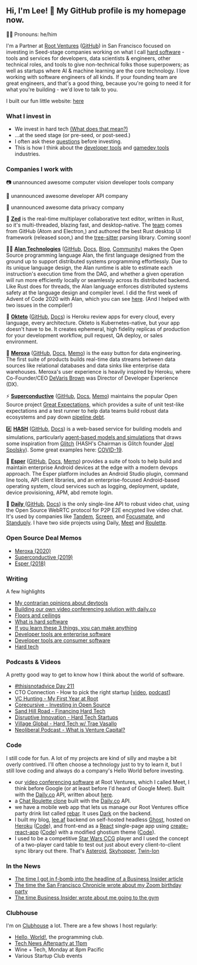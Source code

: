 ## Hi, I'm Lee! 👋 My GitHub profile is my homepage now.
🏳️‍🌈 Pronouns: he/him

I'm a Partner at [Root Ventures](https://root.vc) ([GitHub](https://github.com/rootvc)) in San Francisco focused on investing in Seed-stage companies working on what I call [hard software](https://lee.af/what-is-hard-software) - tools and services for developers, data scientists & engineers, other technical roles, and tools to give non-technical folks those superpowers; as well as startups where AI & machine learning are the core technology. I love working with software engineers of all kinds. If your founding team are great engineers, and that's a good thing, because you're going to need it for what you're building - we'd love to talk to you.

I built our fun little website: [here](https://root.vc)

### What I invest in
- We invest in hard tech [(What does that mean?)](https://lee.af/hard-tech/)
- ...at the seed stage (or pre-seed, or post-seed.)
- I often ask these [questions](https://lee.af/what-is-hard-software/) before investing.
- This is how I think about the [developer tools](https://twitter.com/terronk/status/1286774556317818880) and [gamedev tools](https://twitter.com/terronk/status/1298084339037528064) industries.

### Companies I work with

📷 unannounced awesome computer vision developer tools company

🔐 unannounced awesome developer API company

👤 unannounced awesome data privacy company

📝 [__Zed__](https://zed.dev) is the real-time multiplayer collaborative text editor, written in Rust, so it's multi-threaded, blazing fast, and desktop-native. The [team](https://zed.dev/team) comes from GitHub (Atom and Electron,) and authored the best Rust desktop UI framework (released soon,) and the [tree-sitter](https://tree-sitter.github.io/tree-sitter/) parsing library. Coming soon!

👨‍🚀 [__Alan Technologies__](https://alan-lang.org) ([GitHub](https://github.com/alantech/alan), [Docs](https://docs.alan-lang.org/), [Blog](https://alan-lang.org/blog.html), [Community](https://discord.com/invite/XatB9we)) makes the Open Source programming language Alan, the first language designed from the ground up to support distributed systems programming effortlessly. Due to its unique language design, the Alan runtime is able to estimate each instruction's execution time from the DAG, and whether a given operation will run more efficiently locally or seamlessly across its distributed backend. Like Rust does for threads, the Alan language enforces distributed systems safety at the language design and compiler level. I did the first week of Advent of Code 2020 with Alan, which you can see [here](https://github.com/ledwards/advent-2020). (And I helped with two issues in the compiler!)

🐙 [__Okteto__](https://okteto.com) ([GitHub](https://github.com/okteto), [Docs](https://okteto.com/docs/getting-started)) is Heroku review apps for every cloud, every language, every architecture. Okteto is Kubernetes-native, but your app doesn't have to be. It creates ephemeral, high fidelity replicas of production for your development workflow, pull request, QA deploy, or sales environment.

🌊 [__Meroxa__](https://meroxa.io) ([GitHub](https://github.com/meroxa), [Docs](https://docs.meroxa.com/docs), [Memo](https://github.com/rootvc/investment-memos/blob/main/meroxa.md)) is the easy button for data engineering. The first suite of products builds real-time data streams between data sources like relational databases and data sinks like enterprise data warehouses. Meroxa's user experience is heavily inspired by Heroku, where Co-Founder/CEO [DeVaris Brown](https://github.com/devarismeroxa) was Director of Developer Experience (DX).

⚡ [__Superconductive__](https://superconductive.com) ([GitHub](https://github.com/superconductive), [Docs](https://github.com/great-expectations/great_expectations/blob/develop/README.md), [Memo](https://github.com/rootvc/investment-memos/blob/main/superconductive.md)) maintains the popular Open Source project [Great Expectations](https://github.com/great-expectations/great_expectations), which provides a suite of unit test-like expectations and a test runner to help data teams build robust data ecosystems and pay down [pipeline debt](https://medium.com/@expectgreatdata/down-with-pipeline-debt-introducing-great-expectations-862ddc46782a).

#️⃣ [__HASH__](https://hash.ai) ([GitHub](https://github.com/hashintel), [Docs](https://docs.hash.ai/core/hello-world/hello-hash)) is a web-based service for building models and simulations, particularly [agent-based models and simulations](https://journal.sohostrategy.com/what-is-abm-abms-f52ff2f1f712) that draws some inspiration from [Glitch](https://glitch.com) (HASH's Chairman is Glitch founder [Joel Spolsky](https://joelonsoftware.com)). Some great examples here: [COVID-19](https://hash.ai/coronavirus).

👾 [__Esper__](https://esper.io) ([GitHub](https://esper-io), [Docs](https://docs.esper.io/), [Memo](https://github.com/rootvc/investment-memos/blob/main/esper.md)) provides a suite of tools to help build and maintain enterprise Android devices at the edge with a modern devops approach. The Esper platform includes an Android Studio plugin, command line tools, API client libraries, and an enterprise-focused Android-based operating system, cloud services such as logging, deployment, update, device provisioning, APM, abd remote login.

📅 [__Daily__ ](https://daily.co) ([GitHub](https://github.com/daily-co), [Docs](https://docs.daily.co/docs/reference-docs)) is the only single-line API to robust video chat, using the Open Source WebRTC protocol for P2P E2E encypted live video chat. It's used by companies like [Tandem](https://tandem.chat), [Screen](https://screen.so), and [Focusmate](https://focusmate.com), and [Standuply](https://standuply.com). I have two side projects using Daily, [Meet](https://github.com/rootvc/meet) and [Roulette](https://github.com/ledwards/roulette).

### Open Source Deal Memos
- [Meroxa (2020)](https://github.com/rootvc/investment-memos/blob/main/meroxa.md)
- [Superconductive (2019)](https://github.com/rootvc/investment-memos/blob/main/superconductive.md)
- [Esper (2018)](https://github.com/ledwards/investment-memos/blob/main/esper.md)

### Writing
A few highlights
- [My contrarian opinions about devtools](https://lee.af/devtools-opinions/)
- [Building our own video conferencing solution with daily.co](https://lee.af/meet-app/)
- [Floors and ceilings](https://lee.af/floors-and-ceilings/)
- [What is hard software](https://lee.af/what-is-hard-software/)
- [If you learn these 3 things, you can make anything](https://lee.af/if-you-learn-these-3-things-you-can-make-anything/)
- [Developer tools are enterprise software](https://lee.af/developer-tools-are-enterprise-software/)
- [Developer tools are consumer software](https://lee.af/developer-tools-are-consumer-software/)
- [Hard tech](https://lee.af/hard-tech/)

### Podcasts & Videos
A pretty good way to get to know how I think about the world of software.
- [#thisisnotadvice Day 211](https://www.youtube.com/watch?v=nQWHU5D1Ws4)
- CTO Connection - How to pick the right startup [[video](https://vimeo.com/514070087/0cfbafa6cd), [podcast](https://podcast.ctoconnection.com/episodes/short-byte:-lee-edwards---how-to-pick-the-right-tech-startup)]
- [VC Hunting - My First Year at Root](https://vchunting.com/lee-edwards/)
- [Corecursive - Investing in Open Source](https://corecursive.com/043-lee-edwards-developer-tools/)
- [Sand Hill Road - Financing Hard Tech](https://www.youtube.com/watch?v=k4hZxxGHdjI&feature=youtu.be)
- [Disruptive Innovation - Hard Tech Startups](https://podcasts.apple.com/us/podcast/episode-4-what-is-hard-tech-or-deep-tech-why-are-companies/id1477671920?i=1000449154107)
- [Village Global - Hard Tech w/ Trae Vasallo](https://podcasts.apple.com/us/podcast/requests-for-startups-hard-tech-trae-vassallo-lee-edwards/id1316769266?i=1000444589418)
- [Neoliberal Podcast - What is Venture Capital?](https://podtail.com/podcast/the-neolib-podcast/getting-to-the-root-of-venture-capital-ft-lee-edwa/)

### Code
I still code for fun. A lot of my projects are kind of silly and maybe a bit overly contrived. I'll often choose a technology just to try to learn it, but I still love coding and always do a company's Hello World before investing.
- our [video conferencing software](https://github.com/rootvc/meet) at Root Ventures, which I called Meet, I think before Google (or at least before I'd heard of Google Meet). Built with the [Daily.co](https://daily.co) API, written about [here](https://lee.af/meet-app/).
- a [Chat Roulette clone](https://github.com/ledwards/roulette) built with the [Daily.co](https://daily.co) API.
- we have a mobile web app that lets us manage our Root Ventures office party drink list called [rebar](https://github.com/rootvc/rebar). It uses [Dark](https://darklang.com) on the backend.
- I built my blog, [lee.af](https://lee.af) backend on self-hosted headless [Ghost](https://ghost.io), hosted on [Heroku](https://heroku.com) ([Code](https://github.com/ledwards/ghost-on-heroku)), and front-end as a [React](https://github.com/facebook/react) single-page app using [create-react-app](https://create-react-app.dev/docs/getting-started/) ([Code](https://github.com/ledwards/gatsby-ghost)) with a modified ghostium theme ([Code](https://github.com/ledwards/ghostium)).
- I used to be a competitive [Star Wars CCG](https://www.starwarsccg.org/) player and I used the concept of a two-player card table to test out just about every client-to-client sync library out there. That's [Asteroid](https://github.com/ledwards/asteroid), [Skyhopper](https://github.com/ledwards/skyhopper), [Twin-Ion](https://github.com/ledwards/twin-ion)

### In the News
- [The time I got in f-bomb into the headline of a Business Insider article](https://www.businessinsider.com/seed-funds-are-under-existential-threat-from-venture-giants-2021-2)
- [The time the San Francisco Chronicle wrote about my Zoom birthday party](https://www.sfchronicle.com/culture/article/Coronavirus-Staying-at-home-many-in-the-Bay-15148763.php)
- [The time Business Insider wrote about me going to the gym](https://www.businessinsider.com/i-tried-barrys-bootcamp-a-vc-favorite-intense-fitness-program-2019-5)

### Clubhouse
I'm on [Clubhouse](https://www.joinclubhouse.com/) a lot. There are a few shows I host regularly:
- [Hello, World!](https://thehelloworld.club/Hello-World-b2187ac1738d42d98c6a4f7a4466cc72), the programming club.
- [Tech News Afterparty at 11pm](https://www.joinclubhouse.com/event/ePr1K45m)
- Wine + Tech, Monday at 8pm Pacific
- Various Startup Club events
